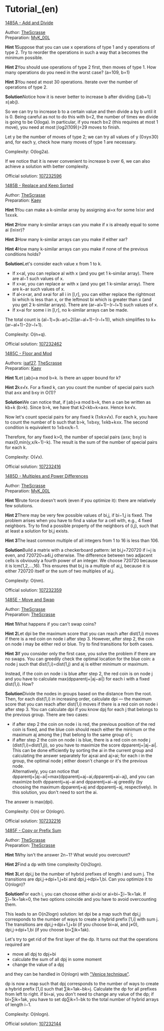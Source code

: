 # Tutorial_(en)

[1485A - Add and Divide](../problems/A._Add_and_Divide.md "Codeforces Round 701 (Div. 2)")

Author: [TheScrasse](https://codeforces.com/profile/TheScrasse "Master TheScrasse")  
 Preparation: [MyK_00L](https://codeforces.com/profile/MyK_00L "Master MyK_00L")

 **Hint 1**Suppose that you can use x operations of type 1 and y operations of type 2. Try to reorder the operations in such a way that a becomes the minimum possible.

 **Hint 2**You should use operations of type 2 first, then moves of type 1. How many operations do you need in the worst case? (a=109, b=1)

 **Hint 3**You need at most 30 operations. Iterate over the number of operations of type 2.

 **Solution**Notice how it is never better to increase b after dividing (⌊ab+1⌋≤⌊ab⌋).

So we can try to increase b to a certain value and then divide a by b until it is 0. Being careful as not to do this with b<2, the number of times we divide is going to be O(loga). In particular, if you reach b≥2 (this requires at most 1 move), you need at most ⌊log2(109)⌋=29 moves to finish.

Let y be the number of moves of type 2; we can try all values of y (0≤y≤30) and, for each y, check how many moves of type 1 are necessary.

Complexity: O(log2a).

If we notice that it is never convenient to increase b over 6, we can also achieve a solution with better complexity.

Official solution: [107232596](https://codeforces.com/contest/1485/submission/107232596 "Submission 107232596 by TheScrasse")

[1485B - Replace and Keep Sorted](../problems/B._Replace_and_Keep_Sorted.md "Codeforces Round 701 (Div. 2)")

Author: [TheScrasse](https://codeforces.com/profile/TheScrasse "Master TheScrasse")  
 Preparation: [Kaey](https://codeforces.com/profile/Kaey "Master Kaey")

 **Hint 1**You can make a k-similar array by assigning ai=x for some l≤i≤r and 1≤x≤k. 

 **Hint 2**How many k-similar arrays can you make if x is already equal to some ai (l≤i≤r)?

 **Hint 3**How many k-similar arrays can you make if either x<al or x>ar?

 **Hint 4**How many k-similar arrays can you make if none of the previous conditions holds?

 **Solution**Let's consider each value x from 1 to k.

 * If x<al, you can replace al with x (and you get 1 k-similar array). There are al−1 such values of x.
* If x>ar, you can replace ar with x (and you get 1 k-similar array). There are k−ar such values of x.
* If al<x<ar, and x≠ai for all i in [l,r], you can either replace the rightmost bi which is less than x, or the leftmost bi which is greater than x (and you get 2 k-similar arrays). There are (ar−al+1)−(r−l+1) such values of x.
* If x=ai for some i in [l,r], no k-similar arrays can be made.

The total count is (al−1)+(k−ar)+2((ar−al+1)−(r−l+1)), which simplifies to k+(ar−al+1)−2(r−l+1).

Complexity: O(n+q).

Official solution: [107232462](https://codeforces.com/contest/1485/submission/107232462 "Submission 107232462 by TheScrasse")

[1485C - Floor and Mod](../problems/C._Floor_and_Mod.md "Codeforces Round 701 (Div. 2)")

Authors: [isaf27](https://codeforces.com/profile/isaf27 "International Grandmaster isaf27"), [TheScrasse](https://codeforces.com/profile/TheScrasse "Master TheScrasse")  
 Preparation: [Kaey](https://codeforces.com/profile/Kaey "Master Kaey")

 **Hint 1**Let ⌊ab⌋=a mod b=k. Is there an upper bound for k?

 **Hint 2**k≤√x. For a fixed k, can you count the number of special pairs such that a≤x and b≤y in O(1)?

 **Solution**We can notice that, if ⌊ab⌋=a mod b=k, then a can be written as kb+k (b>k). Since b>k, we have that k2<kb+k=a≤x. Hence k≤√x.

Now let's count special pairs for any fixed k (1≤k≤√x). For each k, you have to count the number of b such that b>k, 1≤b≤y, 1≤kb+k≤x. The second condition is equivalent to 1≤b≤x/k−1.

Therefore, for any fixed k>0, the number of special pairs (a≤x; b≤y) is max(0,min(y,x/k−1)−k). The result is the sum of the number of special pairs for each k.

Complexity: O(√x). 

Official solution: [107232416](https://codeforces.com/contest/1485/submission/107232416 "Submission 107232416 by TheScrasse")

[1485D - Multiples and Power Differences](../problems/D._Multiples_and_Power_Differences.md "Codeforces Round 701 (Div. 2)")

Author: [TheScrasse](https://codeforces.com/profile/TheScrasse "Master TheScrasse")  
 Preparation: [MyK_00L](https://codeforces.com/profile/MyK_00L "Master MyK_00L")

 **Hint 1**Brute force doesn't work (even if you optimize it): there are relatively few solutions.

 **Hint 2**There may be very few possible values of bi,j, if bi−1,j is fixed. The problem arises when you have to find a value for a cell with, e.g., 4 fixed neighbors. Try to find a possible property of the neighbors of (i,j), such that at least a solution for bi,j exists.

 **Hint 3**The least common multiple of all integers from 1 to 16 is less than 106.

 **Solution**Build a matrix with a checkerboard pattern: let bi,j=720720 if i+j is even, and 720720+a4i,j otherwise. The difference between two adjacent cells is obviously a fourth power of an integer. We choose 720720 because it is lcm(1,2,…,16). This ensures that bi,j is a multiple of ai,j, because it is either 720720 itself or the sum of two multiples of ai,j.

Complexity: O(nm).

Official solution: [107232359](https://codeforces.com/contest/1485/submission/107232359 "Submission 107232359 by TheScrasse")

[1485E - Move and Swap](../problems/E._Move_and_Swap.md "Codeforces Round 701 (Div. 2)")

Author: [TheScrasse](https://codeforces.com/profile/TheScrasse "Master TheScrasse")  
 Preparation: [TheScrasse](https://codeforces.com/profile/TheScrasse "Master TheScrasse")

 **Hint 1**What happens if you can't swap coins?

 **Hint 2**Let dpi be the maximum score that you can reach after dist(1,i) moves if there is a red coin on node i after step 3. However, after step 2, the coin on node i may be either red or blue. Try to find transitions for both cases.

 **Hint 3**If you consider only the first case, you solve the problem if there are no swaps. You can greedily check the optimal location for the blue coin: a node j such that dist(1,i)=dist(1,j) and aj is either minimum or maximum.

Instead, if the coin on node i is blue after step 2, the red coin is on node j and you have to calculate max(dpparentj+|aj−ai|) for each i with a fixed dist(1,i). How?

 **Solution**Divide the nodes in groups based on the distance from the root. Then, for each dist(1,i) in increasing order, calculate dpi — the maximum score that you can reach after dist(1,i) moves if there is a red coin on node i after step 3. You can calculate dpi if you know dpj for each j that belongs to the previous group. There are two cases:

 * if after step 2 the coin on node i is red, the previous position of the red coin is fixed, and the blue coin should reach either the minimum or the maximum aj among the j that belong to the same group of i;
* if after step 2 the coin on node i is blue, there is a red coin on node j (dist(1,i)=dist(1,j)), so you have to maximize the score dpparentj+|aj−ai|.  
 This can be done efficiently by sorting the ai in the current group and calculating the answer separately for aj≤ai and aj>ai; for each i in the group, the optimal node j either doesn't change or it's the previous node.  
 Alternatively, you can notice that dpparentj+|aj−ai|=max(dpparentj+aj−ai,dpparentj+ai−aj), and you can maximize both dpparentj+aj−ai and dpparentj+ai−aj greedily (by choosing the maximum dpparentj+aj and dpparentj−aj, respectively). In this solution, you don't need to sort the ai.

The answer is max(dpi).

Complexity: O(n) or O(nlogn).

Official solution: [107232216](https://codeforces.com/contest/1485/submission/107232216 "Submission 107232216 by TheScrasse")

[1485F - Copy or Prefix Sum](../problems/F._Copy_or_Prefix_Sum.md "Codeforces Round 701 (Div. 2)")

Author: [TheScrasse](https://codeforces.com/profile/TheScrasse "Master TheScrasse")  
 Preparation: [TheScrasse](https://codeforces.com/profile/TheScrasse "Master TheScrasse")

 **Hint 1**Why isn't the answer 2n−1? What would you overcount?

 **Hint 2**Find a dp with time complexity O(n2logn).

 **Hint 3**Let dpi,j be the number of hybrid prefixes of length i and sum j. The transitions are dpi,j→dpi+1,j+bi and dpi,j→dpi+1,bi. Can you optimize it to O(nlogn)?

 **Solution**For each i, you can choose either ai=bi or ai=bi−∑i−1k=1ak. If ∑i−1k=1ak=0, the two options coincide and you have to avoid overcounting them.

This leads to an O(n2logn) solution: let dpi be a map such that dpi,j corresponds to the number of ways to create a hybrid prefix [1,i] with sum j. The transitions are dpi,j→dpi+1,j+bi (if you choose bi=ai, and j≠0), dpi,j→dpi+1,bi (if you choose bi=∑ik=1ak).

Let's try to get rid of the first layer of the dp. It turns out that the operations required are

 * move all dpj to dpj+bi
* calculate the sum of all dpj in some moment
* change the value of a dpj

and they can be handled in O(nlogn) with ["Venice technique"](https://codeforces.com/blog/entry/58316).

dp is now a map such that dpj corresponds to the number of ways to create a hybrid prefix [1,i] such that ∑ik=1ak−bk=j. Calculate the dp for all prefixes from left to right. if bi=ai, you don't need to change any value of the dp; if bi=∑ik=1ak, you have to set dp∑ik=1−bk to the total number of hybrid arrays of length i−1.

Complexity: O(nlogn).

Official solution: [107232144](https://codeforces.com/contest/1485/submission/107232144 "Submission 107232144 by TheScrasse")


